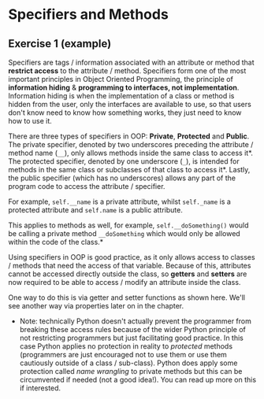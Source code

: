 # Specifiers and Methods

## Exercise 1 (example)

Specifiers are tags / information associated with an attribute or method that **restrict access** to the attribute / method. Specifiers form one of the most important principles in Object Oriented Programming, the principle of **information hiding** & **programming to interfaces, not implementation**. Information hiding is when the implementation of a class or method is hidden from the user, only the interfaces are available to use, so that users don't know need to know how something works, they just need to know how to use it.

There are three types of specifiers in OOP: **Private**, **Protected** and **Public**. The private specifier, denoted by two underscores preceding the attribute / method name (`__`), only allows methods inside the same class to access it*. The protected specifier, denoted by one underscore (`_`), is intended for methods in the same class or subclasses of that class to access it*. Lastly, the public specifier (which has no underscores) allows any part of the program code to access the attribute / specifier.

For example, `self.__name` is a private attribute, whilst `self._name` is a protected attribute and `self.name` is a public attribute.

This applies to methods as well, for example, `self.__doSomething()` would be calling a private method `__doSomething` which would only be allowed within the code of the class.\*

Using specifiers in OOP is good practice, as it only allows access to classes / methods that need the access of that variable. Because of this, attributes cannot be accessed directly outside the class, so **getters** and **setters** are now required to be able to access / modify an attribute inside the class.

One way to do this is via getter and setter functions as shown here. We'll see another way via properties later on in the chapter.

- Note: technically Python doesn't actually prevent the programmer from breaking these access rules because of the wider Python principle of not restricting programmers but just facilitating good practice. In this case Python applies no protection in reality to _protected_ methods (programmers are just encouraged not to use them or use them cautiously outside of a class / sub-class). Python does apply some protection called _name wrangling_ to private methods but this can be circumvented if needed (not a good idea!). You can read up more on this if interested.
